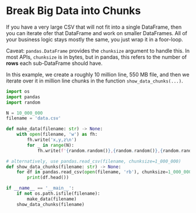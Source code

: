 # Break Big Data into Chunks

If you have a very large CSV that will not fit into a single DataFrame, then
you can iterate ofer that DataFrame and work on smaller DataFrames. All of your
business logic stays mostly the same, you just wrap it in a foor-loop.

Caveat: `pandas.DataFrame` provides the `chunksize` argument to handle this. In
most APIs, `chunksize` is in bytes, but in pandas, this refers to the number of
**rows** each sub-DataFrame should have.

In this example, we create a roughly 10 million line, 550 MB file, and then we
iterate over it in million line chunks in the function `show_data_chunks(...)`.

```python
import os
import pandas
import random

N = 10_000_000
filename = 'data.csv'

def make_data(filename: str) -> None:
    with open(filename, 'w') as fh:
        fh.write('x,y,z\n')
        for _ in range(N):
            fh.write(f'{random.random()},{random.random()},{random.random()}\n')

# alternatively, use pandas.read_csv(filename, chunksize=1_000_000)
def show_data_chunks(filename: str) -> None:
    for df in pandas.read_csv(open(filename, 'rb'), chunksize=1_000_000):
        print(df.head())

if __name__ == '__main__':
    if not os.path.isfile(filename):
        make_data(filename)
    show_data_chunks(filename)
```